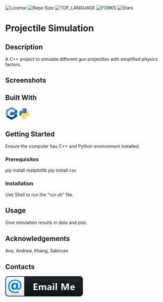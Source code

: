 ![License](https://img.shields.io/github/license/Andrew-XQY/Projectile_Simulation.svg?style=for-the-badge) ![Repo Size](https://img.shields.io/github/languages/code-size/Andrew-XQY/Projectile_Simulation.svg?style=for-the-badge) ![TOP_LANGUAGE](https://img.shields.io/github/languages/top/Andrew-XQY/Projectile_Simulation.svg?style=for-the-badge) ![FORKS](https://img.shields.io/github/forks/Andrew-XQY/Projectile_Simulation.svg?style=for-the-badge&social) ![Stars](https://img.shields.io/github/stars/Andrew-XQY/Projectile_Simulation.svg?style=for-the-badge)
    
# Projectile Simulation

## Description

A C++ project to simulate different gun projectiles with simplified physics factors.

## Screenshots

## Built With

<a href="https://docs.microsoft.com/en-us/cpp/standard-library/cpp-standard-library-reference?view=msvc-160"><img src="https://raw.githubusercontent.com/devicons/devicon/master/icons/cplusplus/cplusplus-original.svg" height="40px" width="40px" /></a><a href="https://www.python.org/"><img src="https://raw.githubusercontent.com/devicons/devicon/master/icons/python/python-original.svg" height="40px" width="40px" /></a>

## Getting Started

Ensure the computer has C++ and Python environment installed.

### Prerequisites

pip install matplotlib
pip install csv

### Installation

Use Shell to run the "run.sh" file.

## Usage

Give simulation results in data and plot.

## Acknowledgements

Ana, Andrew, Khang, Sakircan

## Contacts

<a href="mailto:qiyuanxu95@gmail.com"><img src=https://raw.githubusercontent.com/johnturner4004/readme-generator/master/src/components/assets/images/email_me_button_icon_151852.svg /></a>
